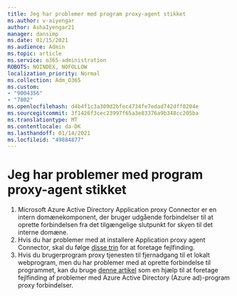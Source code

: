 ```yaml
---
title: Jeg har problemer med program proxy-agent stikket
ms.author: v-aiyengar
author: AshaIyengar21
manager: dansimp
ms.date: 01/15/2021
ms.audience: Admin
ms.topic: article
ms.service: o365-administration
ROBOTS: NOINDEX, NOFOLLOW
localization_priority: Normal
ms.collection: Adm_O365
ms.custom:
- "9004356"
- "7802"
ms.openlocfilehash: d4b4f1c3a309d2bfec4734fe7edad742dff0204e
ms.sourcegitcommit: 3f1426f3cec23997f65a3e83376a9b348cc205ba
ms.translationtype: MT
ms.contentlocale: da-DK
ms.lasthandoff: 01/14/2021
ms.locfileid: "49884877"
---
```

# <a name="im-having-a-problem-with-the-application-proxy-agent-connector"></a>Jeg har problemer med program proxy-agent stikket

1. Microsoft Azure Active Directory Application proxy Connector er en intern domænekomponent, der bruger udgående forbindelser til at oprette forbindelsen fra det tilgængelige slutpunkt for skyen til det interne domæne.
1. Hvis du har problemer med at installere Application proxy agent Connector, skal du følge [disse trin](https://docs.microsoft.com/azure/active-directory/application-proxy-connector-installation-problem/?WT.mc_id=UI_AAD_Enterprise_Apps_Support_L2_Overview) for at foretage fejlfinding.
1. Hvis du brugerprogram proxy tjenesten til fjernadgang til et lokalt webprogram, men du har problemer med at oprette forbindelse til programmet, kan du bruge [denne artikel](https://docs.microsoft.com/azure/active-directory/manage-apps/application-proxy-debug-connectors) som en hjælp til at foretage fejlfinding af problemer med Azure Active Directory (Azure ad)-program proxy forbindelser.